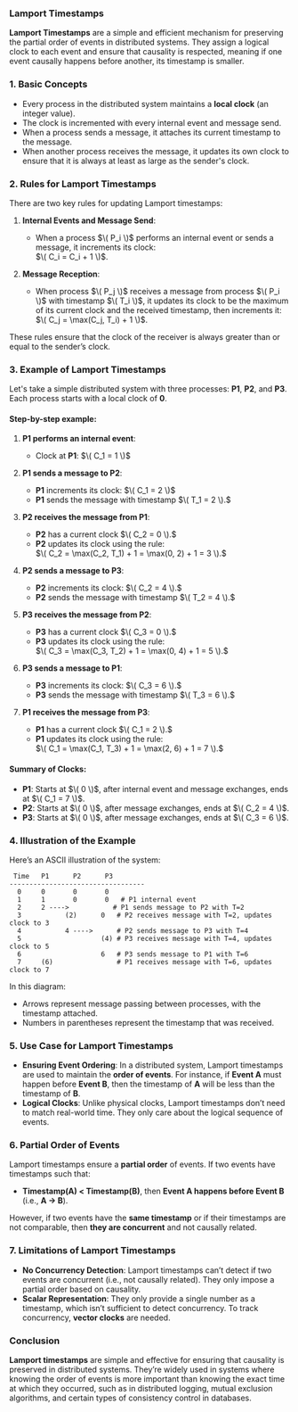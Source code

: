 ### Lamport Timestamps

**Lamport Timestamps** are a simple and efficient mechanism for preserving the partial order of events in distributed systems. They assign a logical clock to each event and ensure that causality is respected, meaning if one event causally happens before another, its timestamp is smaller.

### 1. **Basic Concepts**
- Every process in the distributed system maintains a **local clock** (an integer value).
- The clock is incremented with every internal event and message send.
- When a process sends a message, it attaches its current timestamp to the message.
- When another process receives the message, it updates its own clock to ensure that it is always at least as large as the sender's clock.

### 2. **Rules for Lamport Timestamps**

There are two key rules for updating Lamport timestamps:

1. **Internal Events and Message Send**:
   - When a process $\( P_i \)$ performs an internal event or sends a message, it increments its clock:  
     $\( C_i = C_i + 1 \)$.

2. **Message Reception**:
   - When process $\( P_j \)$ receives a message from process $\( P_i \)$ with timestamp $\( T_i \)$, it updates its clock to be the maximum of its current clock and the received timestamp, then increments it:  
     $\( C_j = \max(C_j, T_i) + 1 \)$.

These rules ensure that the clock of the receiver is always greater than or equal to the sender’s clock.

### 3. **Example of Lamport Timestamps**

Let's take a simple distributed system with three processes: **P1**, **P2**, and **P3**. Each process starts with a local clock of **0**.

#### **Step-by-step example**:

1. **P1 performs an internal event**:
   - Clock at **P1**: $\( C_1 = 1 \)$

2. **P1 sends a message to P2**:
   - **P1** increments its clock: $\( C_1 = 2 \)$
   - **P1** sends the message with timestamp $\( T_1 = 2 \).$

3. **P2 receives the message from P1**:
   - **P2** has a current clock $\( C_2 = 0 \).$
   - **P2** updates its clock using the rule:  
     $\( C_2 = \max(C_2, T_1) + 1 = \max(0, 2) + 1 = 3 \).$

4. **P2 sends a message to P3**:
   - **P2** increments its clock: $\( C_2 = 4 \).$
   - **P2** sends the message with timestamp $\( T_2 = 4 \).$

5. **P3 receives the message from P2**:
   - **P3** has a current clock $\( C_3 = 0 \).$
   - **P3** updates its clock using the rule:  
     $\( C_3 = \max(C_3, T_2) + 1 = \max(0, 4) + 1 = 5 \).$

6. **P3 sends a message to P1**:
   - **P3** increments its clock: $\( C_3 = 6 \).$
   - **P3** sends the message with timestamp $\( T_3 = 6 \).$

7. **P1 receives the message from P3**:
   - **P1** has a current clock $\( C_1 = 2 \).$
   - **P1** updates its clock using the rule:  
     $\( C_1 = \max(C_1, T_3) + 1 = \max(2, 6) + 1 = 7 \).$

#### **Summary of Clocks**:

- **P1**: Starts at $\( 0 \)$, after internal event and message exchanges, ends at $\( C_1 = 7 \)$.
- **P2**: Starts at $\( 0 \)$, after message exchanges, ends at $\( C_2 = 4 \)$.
- **P3**: Starts at $\( 0 \)$, after message exchanges, ends at $\( C_3 = 6 \)$.

### 4. **Illustration of the Example**

Here’s an ASCII illustration of the system:

```
 Time   P1      P2      P3
----------------------------------
  0     0       0       0
  1     1       0       0   # P1 internal event
  2     2 ---->           # P1 sends message to P2 with T=2
  3           (2)      0   # P2 receives message with T=2, updates clock to 3
  4           4 ---->      # P2 sends message to P3 with T=4
  5                    (4) # P3 receives message with T=4, updates clock to 5
  6                    6   # P3 sends message to P1 with T=6
  7     (6)                # P1 receives message with T=6, updates clock to 7
```

In this diagram:
- Arrows represent message passing between processes, with the timestamp attached.
- Numbers in parentheses represent the timestamp that was received.

### 5. **Use Case for Lamport Timestamps**

- **Ensuring Event Ordering**: In a distributed system, Lamport timestamps are used to maintain the **order of events**. For instance, if **Event A** must happen before **Event B**, then the timestamp of **A** will be less than the timestamp of **B**.
- **Logical Clocks**: Unlike physical clocks, Lamport timestamps don’t need to match real-world time. They only care about the logical sequence of events.

### 6. **Partial Order of Events**

Lamport timestamps ensure a **partial order** of events. If two events have timestamps such that:

- **Timestamp(A) < Timestamp(B)**, then **Event A happens before Event B** (i.e., **A → B**).
  
However, if two events have the **same timestamp** or if their timestamps are not comparable, then **they are concurrent** and not causally related.

### 7. **Limitations of Lamport Timestamps**

- **No Concurrency Detection**: Lamport timestamps can’t detect if two events are concurrent (i.e., not causally related). They only impose a partial order based on causality.
- **Scalar Representation**: They only provide a single number as a timestamp, which isn’t sufficient to detect concurrency. To track concurrency, **vector clocks** are needed.

### Conclusion

**Lamport timestamps** are simple and effective for ensuring that causality is preserved in distributed systems. They’re widely used in systems where knowing the order of events is more important than knowing the exact time at which they occurred, such as in distributed logging, mutual exclusion algorithms, and certain types of consistency control in databases.
